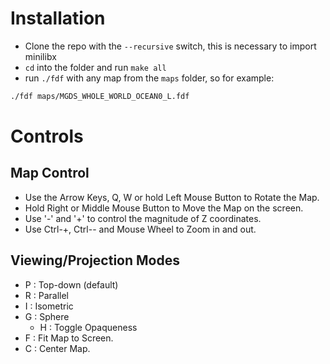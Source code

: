 # Installation
- Clone the repo with the `--recursive` switch, this is necessary to import minilibx
- `cd` into the folder and run `make all`
- run `./fdf` with any map from the `maps` folder, so for example:
```bash
./fdf maps/MGDS_WHOLE_WORLD_OCEAN0_L.fdf
```

# Controls

## Map Control
 - Use the Arrow Keys, Q, W or hold Left Mouse Button to Rotate the Map.
 - Hold Right or Middle Mouse Button to Move the Map on the screen.
 - Use '-' and '+' to control the magnitude of Z coordinates.
 - Use Ctrl-+, Ctrl-- and Mouse Wheel to Zoom in and out.

## Viewing/Projection Modes

- P : Top-down (default)
- R : Parallel
- I : Isometric
- G : Sphere
  - H : Toggle Opaqueness
- F : Fit Map to Screen.
- C : Center Map.





